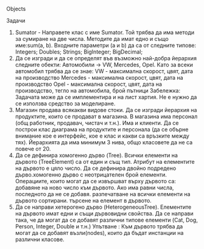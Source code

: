 Objects

Задачи
1. Sumator - Направете клас с име Sumator. Той трябва да има методи за сумиране на две числа. Методите да имат едно и също име:sum(a, b). Входните параметри (а и b) да са от следните типове:
Integers;
Doubles;
Strings;
BigInteger;
BigDecimal;
2. Да се изгради и да се определят във възможно най-добра йерархия следните обекти:
Автомобили -> VW, Mercedes, Opel. Като за всеки автомобил трябва да се знае:
VW - максимална скорост, цвят, дата на производство
Mercedes - максимална скорост, цвят, дата на производство
Opel - максимална скорост, цвят, дата на производство, тегло на автомобила, брой пътници
Забележка: Задачата може да се имплементира и на лист хартия. Не е нужно да се използва средство за моделиране.
3. Магазин продава всякакви видове стоки. Да се изгради йерархия на продуктите, които се продават в магазина.
В магазина има персонал (общ работник, продавач, чистач и т.н.). Има и клиенти. Да се построи клас диаграма на продуктите и персонала (да се обърне внимание кое е интерфейс, кое е клас и какви са връзките между тях). Йерархията да има минимум 3 нива, общо класовете да не са повече от 20.
4. Да се дефинира хомогенно дърво (Tree).
Всички елементи на дървото (TreeElement) са от един и същ тип. Атрибут на елементите на дървото е цяло число. Да се дефинира двойно подредено дърво.хомогенно дърво с неотрицателен брой елементи. Операциите, които могат да се извършват върху дървото са:
добавяне на ново число към дървото. Ако има равни числа, последното да не се добавя.
разпечатване на всички елементи на дървото сортирани.
търсене на елемент в дървото.
5. Да се направи хетерогено дърво (HeterogeneousTree).
Елементите на дървото имат едни и същи дървовидни свойства. Да се направи така, че да могат да се добавят различни типове елементи (Cat, Dog, Person, Integer, Double и т.н.)
Упътване : Към дървото трябва да могат да се добавят възли(nodes), които да бъдат инстанции на различни класове.